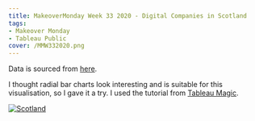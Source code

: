 ```yaml
---
title: MakeoverMonday Week 33 2020 - Digital Companies in Scotland
tags: 
- Makeover Monday
- Tableau Public
cover: /MMW332020.png
---
```


Data is sourced from [here](https://data.world/makeovermonday/2020w33-scotland-the-state-of-the-digital).

I thought radial bar charts look interesting and is suitable for this visualisation, so I gave it a try. I used the tutorial from [Tableau Magic](https://tableau.toanhoang.com/radial-bar-chart-tutorial/).

<div class='tableauPlaceholder' id='viz1635919889994' style='position: relative'><noscript><a href='#'>
    <img alt='Scotland ' src='https:&#47;&#47;public.tableau.com&#47;static&#47;images&#47;Ma&#47;MakeoverMondayW332020&#47;Scotland&#47;1_rss.png' style='border: none' />
</a>
</noscript>
<object class='tableauViz'  style='display:none;'>
    <param name='host_url' value='https%3A%2F%2Fpublic.tableau.com%2F' /> 
    <param name='embed_code_version' value='3' /> 
    <param name='site_root' value='' />
    <param name='name' value='MakeoverMondayW332020&#47;Scotland' />
    <param name='tabs' value='yes' />
    <param name='toolbar' value='no' />
    <param name='display_count' value='yes' />
    <param name='language' value='en-GB' />
    <param name="dataDetails" value="no" />
    <param name="alerts" value="no" />
    <param name="showShareOptions" value="false" />
    <param name="subscriptions" value="no" />

</object>
</div>                
<script type='text/javascript'>                    
var divElement = document.getElementById('viz1635919889994');                    
    var vizElement = divElement.getElementsByTagName('object')[0];                    
    if ( divElement.offsetWidth > 800 ) { vizElement.style.width='800px';vizElement.style.height='627px';} 
    else if ( divElement.offsetWidth > 500 ) { vizElement.style.width='800px';vizElement.style.height='627px';} 
    else { vizElement.style.width='100%';vizElement.style.height='777px';}                     
    var scriptElement = document.createElement('script');                    
    scriptElement.src = 'https://public.tableau.com/javascripts/api/viz_v1.js';                    
    vizElement.parentNode.insertBefore(scriptElement, vizElement);                
</script>